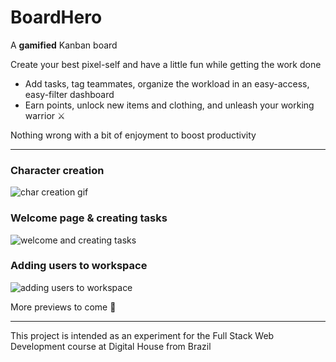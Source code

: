 # BoardHero

A **gamified** Kanban board

Create your best pixel-self and have a little fun while getting the work done

- Add tasks, tag teammates, organize the workload in an easy-access, easy-filter dashboard
- Earn points, unlock new items and clothing, and unleash your working warrior ⚔

Nothing wrong with a bit of enjoyment to boost productivity

<hr>
<h3>Character creation</h3>
<img src="https://user-images.githubusercontent.com/76042262/143476985-9d6d72bf-89ce-4aad-afcf-51480f557c16.gif" alt="char creation gif"/>

<h3>Welcome page & creating tasks</h3>
<img src="https://user-images.githubusercontent.com/76042262/143477171-e8592ee3-a3d6-409c-b404-e1655eb4a278.gif" alt="welcome and creating tasks"/>

<h3>Adding users to workspace</h3>
<img src="https://user-images.githubusercontent.com/76042262/143477269-86a1423b-b63a-4067-83af-baa5dab31bb3.gif" alt="adding users to workspace"/>

More previews to come 🤺

____

This project is intended as an experiment for the Full Stack Web Development course at Digital House from Brazil
